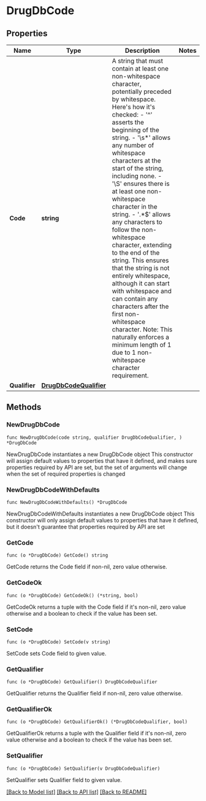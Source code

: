 # DrugDbCode

## Properties

Name | Type | Description | Notes
------------ | ------------- | ------------- | -------------
**Code** | **string** | A string that must contain at least one non-whitespace character, potentially preceded by whitespace.  Here&#39;s how it&#39;s checked: - &#39;^&#39; asserts the beginning of the string. - &#39;\\s*&#39; allows any number of whitespace characters at the start of the string, including none. - &#39;\\S&#39; ensures there is at least one non-whitespace character in the string. - &#39;.*$&#39; allows any characters to follow the non-whitespace character, extending to the end of the string.  This ensures that the string is not entirely whitespace, although it can start with whitespace and can contain any characters after the first non-whitespace character.  Note: This naturally enforces a minimum length of 1 due to 1 non-whitespace character requirement. | 
**Qualifier** | [**DrugDbCodeQualifier**](DrugDbCodeQualifier.md) |  | 

## Methods

### NewDrugDbCode

`func NewDrugDbCode(code string, qualifier DrugDbCodeQualifier, ) *DrugDbCode`

NewDrugDbCode instantiates a new DrugDbCode object
This constructor will assign default values to properties that have it defined,
and makes sure properties required by API are set, but the set of arguments
will change when the set of required properties is changed

### NewDrugDbCodeWithDefaults

`func NewDrugDbCodeWithDefaults() *DrugDbCode`

NewDrugDbCodeWithDefaults instantiates a new DrugDbCode object
This constructor will only assign default values to properties that have it defined,
but it doesn't guarantee that properties required by API are set

### GetCode

`func (o *DrugDbCode) GetCode() string`

GetCode returns the Code field if non-nil, zero value otherwise.

### GetCodeOk

`func (o *DrugDbCode) GetCodeOk() (*string, bool)`

GetCodeOk returns a tuple with the Code field if it's non-nil, zero value otherwise
and a boolean to check if the value has been set.

### SetCode

`func (o *DrugDbCode) SetCode(v string)`

SetCode sets Code field to given value.


### GetQualifier

`func (o *DrugDbCode) GetQualifier() DrugDbCodeQualifier`

GetQualifier returns the Qualifier field if non-nil, zero value otherwise.

### GetQualifierOk

`func (o *DrugDbCode) GetQualifierOk() (*DrugDbCodeQualifier, bool)`

GetQualifierOk returns a tuple with the Qualifier field if it's non-nil, zero value otherwise
and a boolean to check if the value has been set.

### SetQualifier

`func (o *DrugDbCode) SetQualifier(v DrugDbCodeQualifier)`

SetQualifier sets Qualifier field to given value.



[[Back to Model list]](../README.md#documentation-for-models) [[Back to API list]](../README.md#documentation-for-api-endpoints) [[Back to README]](../README.md)


